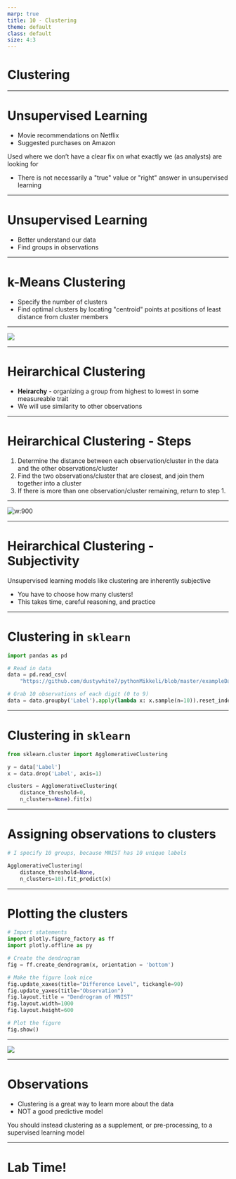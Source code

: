 ```yaml
---
marp: true
title: 10 - Clustering
theme: default
class: default
size: 4:3
---
```


# Clustering

---

# Unsupervised Learning

- Movie recommendations on Netflix
- Suggested purchases on Amazon

Used where we don’t have a clear fix on what exactly we (as analysts) are looking for
- There is not necessarily a "true" value or "right" answer in unsupervised learning


---

# Unsupervised Learning

- Better understand our data
- Find groups in observations 

---

# k-Means Clustering

- Specify the number of clusters
- Find optimal clusters by locating "centroid" points at positions of least distance from cluster members

---

![](kmeans.png)


---

# Heirarchical Clustering

- **Heirarchy** - organizing a group from highest to lowest in some measureable trait
- We will use similarity to other observations

---

# Heirarchical Clustering - Steps

1) Determine the distance between each observation/cluster in the data and the other observations/cluster
2) Find the two observations/cluster that are closest, and join them together into a cluster
3) If there is more than one observation/cluster remaining, return to step 1.

---

![w:900](cluster.png)

---

# Heirarchical Clustering - Subjectivity

Unsupervised learning models like clustering are inherently subjective
- You have to choose how many clusters!
- This takes time, careful reasoning, and practice

---

# Clustering in `sklearn`

```python
import pandas as pd

# Read in data
data = pd.read_csv(
    "https://github.com/dustywhite7/pythonMikkeli/blob/master/exampleData/mnistTrain.csv?raw=true")

# Grab 10 observations of each digit (0 to 9)
data = data.groupby('Label').apply(lambda x: x.sample(n=10)).reset_index(drop=True)
```

---

# Clustering in `sklearn`

```python
from sklearn.cluster import AgglomerativeClustering

y = data['Label']
x = data.drop('Label', axis=1)

clusters = AgglomerativeClustering(
    distance_threshold=0, 
    n_clusters=None).fit(x)
```

---

# Assigning observations to clusters

```python
# I specify 10 groups, because MNIST has 10 unique labels

AgglomerativeClustering(
    distance_threshold=None, 
    n_clusters=10).fit_predict(x)
```

---

# Plotting the clusters

```python
# Import statements
import plotly.figure_factory as ff
import plotly.offline as py

# Create the dendrogram
fig = ff.create_dendrogram(x, orientation = 'bottom')

# Make the figure look nice
fig.update_xaxes(title="Difference Level", tickangle=90)
fig.update_yaxes(title="Observation")
fig.layout.title = "Dendrogram of MNIST"
fig.layout.width=1000
fig.layout.height=600

# Plot the figure
fig.show()
```

---

![](dendrogram.png)

---

# Observations

- Clustering is a great way to learn more about the data
- NOT a good predictive model

You should instead clustering as a supplement, or pre-processing, to a supervised learning model

---

# Lab Time!